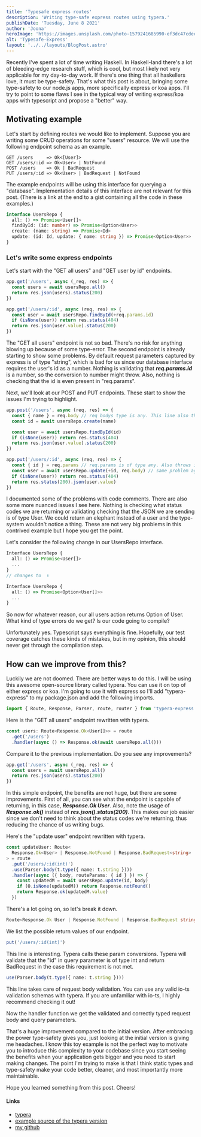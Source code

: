 ```yaml
---
title: 'Typesafe express routes'
description: 'Writing type-safe express routes using typera.'
publishDate: 'Tuesday, June 8 2021'
author: 'Joona'
heroImage: 'https://images.unsplash.com/photo-1579241685990-ef3dc47cdee5?ixid=MnwxMjA3fDB8MHxwaG90by1wYWdlfHx8fGVufDB8fHx8&ixlib=rb-1.2.1&auto=format&fit=crop&w=2364&q=80'
alt: 'Typesafe-Express'
layout: '../../layouts/BlogPost.astro'
---
```


Recently I've spent a lot of time writing Haskell. In Haskell-land there's a lot of bleeding-edge research stuff, which is cool, but most likely not very applicable for my day-to-day work. If there's one thing that all haskellers love, it must be type-safety. That's what this post is about, bringing some type-safety to our node.js apps, more specifically express or koa apps. I'll try to point to some flaws I see in the typical way of writing express/koa apps with typescript and propose a "better" way.

## Motivating example

Let's start by defining routes we would like to implement. Suppose you are writing some CRUD operations for some "users" resource. We will use the following endpoint schema as an example.


```
GET /users     => Ok<[User]>
GET /users/:id => Ok<User> | NotFound
POST /users    => Ok | BadRequest
PUT /users/:id => Ok<User> | BadRequest | NotFound
```

The example endpoints will be using this interface for querying a "database". Implementation details of this interface are not relevant for this post. (There is a link at the end to a gist containing all the code in these examples.)

```ts
interface UsersRepo {
  all: () => Promise<User[]>
  findById: (id: number) => Promise<Option<User>>
  create: (name: string) => Promise<Id>
  update: (id: Id, update: { name: string }) => Promise<Option<User>>
}
```

### Let's write some express endpoints

Let's start with the "GET all users" and "GET user by id" endpoints.

```ts
app.get('/users', async (_req, res) => {
  const users = await usersRepo.all()
  return res.json(users).status(200)
})

app.get('/users/:id', async (req, res) => {
  const user = await usersRepo.findById(+req.params.id)
  if (isNone(user)) return res.status(404)
  return res.json(user.value).status(200)
})
```

The "GET all users" endpoint is not so bad. There's no risk for anything blowing up because of some type-error. The second endpoint is already starting to show some problems. By default request parameters captured by express is of type "string", which is bad for us since our database interface requires the user's id as a number. Nothing is validating that ***req.params.id*** is a number, so the conversion to number might throw. Also, nothing is checking that the id is even present in "req.params".

Next, we'll look at our POST and PUT endpoints. These start to show the issues I'm trying to highlight.

```ts
app.post('/users', async (req, res) => {
  const { name } = req.body // req bodys type is any. This line also throws if name is not present in req.body
  const id = await usersRepo.create(name)

  const user = await usersRepo.findById(id)
  if (isNone(user)) return res.status(404)
  return res.json(user.value).status(200)
})

app.put('/users/:id', async (req, res) => {
  const { id } = req.params // req.params is of type any. Also throws in case id is missing in req.params.
  const user = await usersRepo.update(+id, req.body) // same problem again with req.body
  if (isNone(user)) return res.status(404)
  return res.status(200).json(user.value)
})
```

I documented some of the problems with code comments. There are also some more nuanced issues I see here. Nothing is checking what status codes we are returning or validating checking that the JSON we are sending is of type User. We could return an elephant instead of a user and the type-system wouldn't notice a thing. These are not very big problems in this contrived example but I hope you get the point.

Let's consider the following change in our UsersRepo interface.


```ts
Interface UsersRepo {
  all: () => Promise<User[]>
  ...
}
// changes to  ⬇️

Interface UsersRepo {
  all: () => Promise<Option<User[]>>
  ...
}
```

So now for whatever reason, our all users action returns Option of User. What kind of type errors do we get? Is our code going to compile?

Unfortunately yes. Typescript says everything is fine. Hopefully, our test coverage catches these kinds of mistakes, but in my opinion, this should never get through the compilation step.

## How can we improve from this?

Luckily we are not doomed. There are better ways to do this. I will be using this awesome open-source library called typera. You can use it on top of either express or koa. I'm going to use it with express so I'll add "typera-express" to my package.json and add the following imports.

```ts
import { Route, Response, Parser, route, router } from 'typera-express'
```

Here is the "GET all users" endpoint rewritten with typera.

```ts
const users: Route<Response.Ok<User[]>> = route
  .get('/users')
  .handler(async () => Response.ok(await usersRepo.all()))
```

Compare it to the previous implementation. Do you see any improvements?

```ts
app.get('/users', async (_req, res) => {
  const users = await usersRepo.all()
  return res.json(users).status(200)
})
```

In this simple endpoint, the benefits are not huge, but there are some improvements. First of all, you can see what the endpoint is capable of returning, in this case, ***Response.Ok User***. Also, note the usage of ***Response.ok()*** instead of ***res.json().status(200)***. This makes our job easier since we don't need to think about the status codes we're returning, thus reducing the chance of us writing bugs.

Here's the "update user" endpoint rewritten with typera.

```ts
const updateUser: Route<
  Response.Ok<User> | Response.NotFound | Response.BadRequest<string>
> = route
  .put('/users/:id(int)')
  .use(Parser.body(t.type({ name: t.string })))
  .handler(async ({ body, routeParams: { id } }) => {
    const updatedM = await usersRepo.update(id, body)
    if (O.isNone(updatedM)) return Response.notFound()
    return Response.ok(updatedM.value)
  })
```

There's a lot going on, so let's break it down.
  
```ts
Route<Response.Ok User | Response.NotFound | Response.BadRequest string>
``` 
We list the possible return values of our endpoint.

```ts
put('/users/:id(int)')
```
This line is interesting. Typera calls these param conversions. Typera will validate that the "id" in query parameter is of type int and return BadRequest in the case this requirement is not met.
```ts
use(Parser.body(t.type({ name: t.string })))
```
This line takes care of request body validation. You can use any valid io-ts validation schemas with typera. If you are unfamiliar with io-ts, I highly recommend checking it out!

Now the handler function we get the validated and correctly typed request body and query parameters.
  
That's a huge improvement compared to the initial version. After embracing the power type-safety gives you, just looking at the initial version is giving me headaches. I know this toy example is not the perfect way to motivate you to introduce this complexity to your codebase since you start seeing the benefits when your application gets bigger and you need to start making changes. The point I'm trying to make is that I think static types and type-safety make your code better, cleaner, and most importantly more maintainable.
  
Hope you learned something from this post. Cheers!
  
#### Links
- [typera](https://github.com/akheron/typera)
- [example source of the typera version](https://gist.github.com/japiirainen/5061fd58d5a7d52f535fb053f99d3bc9)
- [my github](https://github.com/japiirainen)